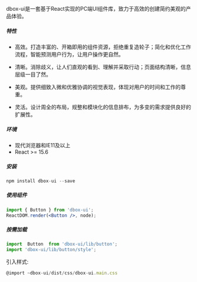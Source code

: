 
dbox-ui是一套基于React实现的PC端UI组件库，致力于高效的创建简约美观的产品体验。

##### **特性**

+ 高效。打造丰富的、开箱即用的组件资源，拒绝重复造轮子；简化和优化工作流程，智能预测用户行为，让用户操作更自然。

+ 清晰。消除歧义，让人们直观的看到、理解并采取行动；页面结构清晰，信息层级一目了然。

+ 美观。提供细致入微和优雅​​协调的视觉表现，体现对用户的时间和工作的尊重。

+ 灵活。设计周全的布局，规整和模块化的信息排布，为多变的需求提供良好的扩展性。

##### **环境**

+ 现代浏览器和IE11及以上
+ React >= 15.6

##### **安装**

```jsx static
npm install dbox-ui --save
```

##### **使用组件**

```jsx static
import { Button } from 'dbox-ui';
ReactDOM.render(<Button />, node);
```

##### **按需加载**

```jsx static
import  Button  from 'dbox-ui/lib/button';
import 'dbox-ui/lib/button/style';

```

引入样式:
```jsx static
@import ~dbox-ui/dist/css/dbox-ui.main.css
```

